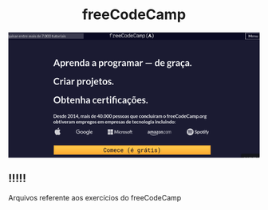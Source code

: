 <h1 align="center">freeCodeCamp</h1>

<img src=".github/freecodecamp.png" alt="Imagem da tela de entrada do freecodecamp" align="center"/>

## !!!!!

Arquivos referente aos exercícios do <a src="https://www.freecodecamp.org/">freeCodeCamp</a>
